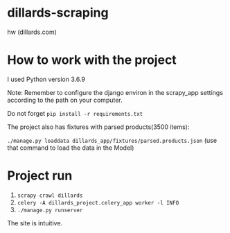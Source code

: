 # dillards-scraping
hw (dillards.com)

# How to work with the project
I used Python version 3.6.9

Note: Remember to configure the django environ in the scrapy_app settings according to the path on your computer.

Do not forget `pip install -r requirements.txt`

The project also has fixtures with parsed products(3500 items):

`./manage.py loaddata dillards_app/fixtures/parsed.products.json` (use that command to load the data in the Model)

# Project run
1. `scrapy crawl dillards`
2. `celery -A dillards_project.celery_app worker -l INFO`
3. `./manage.py runserver`

The site is intuitive.
